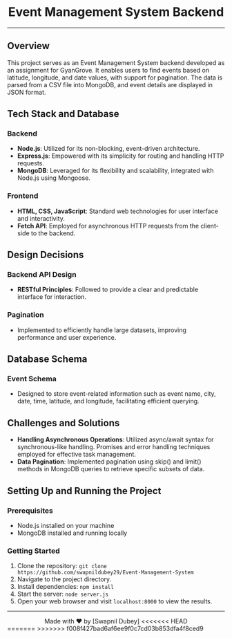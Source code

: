 <div align="center">
  <h1>Event Management System Backend</h1>
</div>

---

## Overview

This project serves as an Event Management System backend developed as an assignment for GyanGrove. It enables users to find events based on latitude, longitude, and date values, with support for pagination. The data is parsed from a CSV file into MongoDB, and event details are displayed in JSON format.

## Tech Stack and Database

### Backend
- **Node.js**: Utilized for its non-blocking, event-driven architecture.
- **Express.js**: Empowered with its simplicity for routing and handling HTTP requests.
- **MongoDB**: Leveraged for its flexibility and scalability, integrated with Node.js using Mongoose.

### Frontend
- **HTML, CSS, JavaScript**: Standard web technologies for user interface and interactivity.
- **Fetch API**: Employed for asynchronous HTTP requests from the client-side to the backend.

## Design Decisions

### Backend API Design
- **RESTful Principles**: Followed to provide a clear and predictable interface for interaction.

### Pagination
- Implemented to efficiently handle large datasets, improving performance and user experience.

## Database Schema

### Event Schema
- Designed to store event-related information such as event name, city, date, time, latitude, and longitude, facilitating efficient querying.

## Challenges and Solutions

- **Handling Asynchronous Operations**: Utilized async/await syntax for synchronous-like handling. Promises and error handling techniques employed for effective task management.
- **Data Pagination**: Implemented pagination using skip() and limit() methods in MongoDB queries to retrieve specific subsets of data.

## Setting Up and Running the Project

### Prerequisites
- Node.js installed on your machine
- MongoDB installed and running locally

### Getting Started
1. Clone the repository: `git clone https://github.com/swapnildubey29/Event-Management-System`
2. Navigate to the project directory.
3. Install dependencies: `npm install`
4. Start the server: `node server.js`
5. Open your web browser and visit `localhost:8000` to view the results.


---

<div align="center">
  Made with ❤️ by [Swapnil Dubey]
<<<<<<< HEAD
</div>
=======
</div>
>>>>>>> f008f427bad6af6ee9f0c7cd03b853dfa4f8ced9
